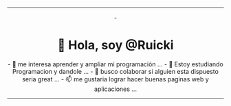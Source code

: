 <center>
<hr>
- <H1>👋 Hola, soy @Ruicki</h1>
- 👀 me interesa aprender y ampliar mi programación ...
- 🌱 Estoy estudiando Programacion y dandole ...
- 💞️ busco colaborar si alguien esta dispuesto seria great ...
- 📫 me gustaria lograr hacer buenas paginas web y aplicaciones ...
<hr>
<center>
<!---
Ruicki/Ruicki is a ✨ special ✨ repository because its `README.md` (this file) appears on your GitHub profile.
You can click the Preview link to take a look at your changes.
--->
